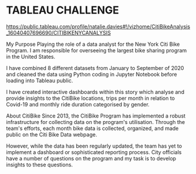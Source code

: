 # TABLEAU CHALLENGE

https://public.tableau.com/profile/natalie.davies#!/vizhome/CitiBikeAnalysis_16040407696690/CITIBIKENYCANALYSIS

My Purpose
Playing the role of a data analyst for the New York Citi Bike Program. I am responsible for overseeing the largest bike sharing program in the United States. 

I have combined 8 different datasets from January to September of 2020 and cleaned the data using Python coding in Jupyter Notebook before loading into Tableau public.

I have created interactive dashboards within this story which analyse and provide insights to the CitiBike locations, trips per month in relation to Covid-19 and monthly ride duration categorised by gender.

About CitiBike
Since 2013, the CitiBike Program has implemented a robust infrastructure for collecting data on the program's utilisation. Through the team's efforts, each month bike data is collected, organized, and made public on the Citi Bike Data webpage.

However, while the data has been regularly updated, the team has yet to implement a dashboard or sophisticated reporting process. City officials have a number of questions on the program and my task is to develop insights to these questions.
